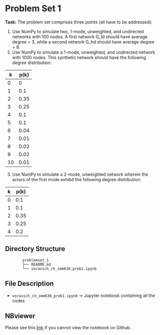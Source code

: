 # **Problem Set 1**

**Task:** The problem set comprises three points (all have to be addressed): 
1.   Use NumPy to simulate two, 1-mode, unweighted, and undirected networks
     with 100 nodes. A first network G_ld should have average degree = 3, while
     a second network G_hd should have average degree = 8.
2.   Use NumPy to simulate a 1-mode, unweighted, and undirected network
     with 1000 nodes. This synthetic network should have the following
     degree distribution:

k  | p(k)
---|-----
0  | 0
1  | 0.1
2  | 0.35
3  | 0.25
4  | 0.1
5  | 0.1
6  | 0.04
7  | 0.01
8  | 0.02
9  | 0.02
10 | 0.01

3.   Use NumPy to simulate a 2-mode, unweighted network wherein the actors
     of the first mode exhibit the following degree distribution:

k  | p(k)
---|-----
0  | 0.1
1  | 0.1
2  | 0.35
3  | 0.25
4  | 0.2

## **Directory Structure**


```
        problemset_1
        ├── README.md
        └── voravich_ch_smm638_prob1.ipynb

```

## File Description
-   `voravich_ch_smm638_prob1.ipynb` -> Jupyter notebook containing all the codes

## NBviewer
Please see this [link](https://nbviewer.jupyter.org/github/voravich-ch/cass_ba_problemsets/blob/master/network_analytics/problemset_1/voravich_ch_smm638_prob1.ipynb) if you cannot view the notebook on Github.
